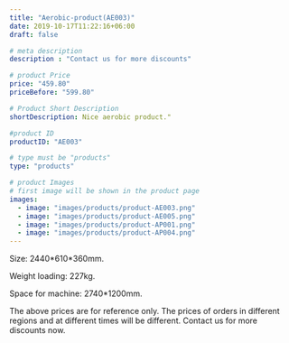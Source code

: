 ```yaml
---
title: "Aerobic-product(AE003)"
date: 2019-10-17T11:22:16+06:00
draft: false

# meta description
description : "Contact us for more discounts"

# product Price
price: "459.80"
priceBefore: "599.80"

# Product Short Description
shortDescription: Nice aerobic product."

#product ID
productID: "AE003"

# type must be "products"
type: "products"

# product Images
# first image will be shown in the product page
images:
  - image: "images/products/product-AE003.png"
  - image: "images/products/product-AE005.png"
  - image: "images/products/product-AP001.png"
  - image: "images/products/product-AP004.png"
---
```


Size: 2440\*610\*360mm.

Weight loading: 227kg.

Space for machine: 2740\*1200mm.

The above prices are for reference only. The prices of orders in different regions and at different times will be different. Contact us for more discounts now. 
